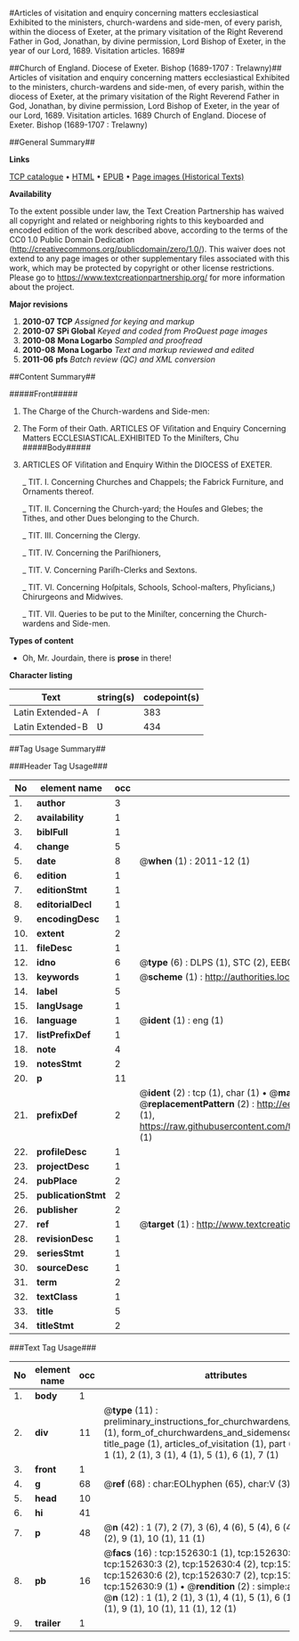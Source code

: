 #Articles of visitation and enquiry concerning matters ecclesiastical Exhibited to the ministers, church-wardens and side-men, of every parish, within the diocess of Exeter, at the primary visitation of the Right Reverend Father in God, Jonathan, by divine permission, Lord Bishop of Exeter, in the year of our Lord, 1689. Visitation articles. 1689#

##Church of England. Diocese of Exeter. Bishop (1689-1707 : Trelawny)##
Articles of visitation and enquiry concerning matters ecclesiastical Exhibited to the ministers, church-wardens and side-men, of every parish, within the diocess of Exeter, at the primary visitation of the Right Reverend Father in God, Jonathan, by divine permission, Lord Bishop of Exeter, in the year of our Lord, 1689.
Visitation articles. 1689
Church of England. Diocese of Exeter. Bishop (1689-1707 : Trelawny)

##General Summary##

**Links**

[TCP catalogue](http://www.ota.ox.ac.uk/tcp/)  • 
[HTML](http://tei.it.ox.ac.uk/tcp/Texts-HTML/free/A79/A79596.html)  • 
[EPUB](http://tei.it.ox.ac.uk/tcp/Texts-EPUB/free/A79/A79596.epub) • 
[Page images (Historical Texts)](https://historicaltexts.jisc.ac.uk/eebo-99899214e)

**Availability**

To the extent possible under law, the Text Creation Partnership has waived all copyright and related or neighboring rights to this keyboarded and encoded edition of the work described above, according to the terms of the CC0 1.0 Public Domain Dedication (http://creativecommons.org/publicdomain/zero/1.0/). This waiver does not extend to any page images or other supplementary files associated with this work, which may be protected by copyright or other license restrictions. Please go to https://www.textcreationpartnership.org/ for more information about the project.

**Major revisions**

1. __2010-07__ __TCP__ *Assigned for keying and markup*
1. __2010-07__ __SPi Global__ *Keyed and coded from ProQuest page images*
1. __2010-08__ __Mona Logarbo__ *Sampled and proofread*
1. __2010-08__ __Mona Logarbo__ *Text and markup reviewed and edited*
1. __2011-06__ __pfs__ *Batch review (QC) and XML conversion*

##Content Summary##

#####Front#####

1. The Charge of the Church-wardens and Side-men:

1. The Form of their Oath.
ARTICLES OF Viſitation and Enquiry Concerning Matters ECCLESIASTICAL.EXHIBITED To the Miniſters, Chu
#####Body#####

1. ARTICLES OF Viſitation and Enquiry Within the DIOCESS of EXETER.

    _ TIT. I. Concerning Churches and Chappels; the Fabrick Furniture, and Ornaments thereof.

    _ TIT. II. Concerning the Church-yard; the Houſes and Glebes; the Tithes, and other Dues belonging to the Church.

    _ TIT. III. Concerning the Clergy.

    _ TIT. IV. Concerning the Pariſhioners,

    _ TIT. V. Concerning Pariſh-Clerks and Sextons.

    _ TIT. VI. Concerning Hoſpitals, Schools, School-maſters, Phyſicians,) Chirurgeons and Midwives.

    _ TIT. VII. Queries to be put to the Miniſter, concerning the Church-wardens and Side-men.

**Types of content**

  * Oh, Mr. Jourdain, there is **prose** in there!

**Character listing**


|Text|string(s)|codepoint(s)|
|---|---|---|
|Latin Extended-A|ſ|383|
|Latin Extended-B|Ʋ|434|

##Tag Usage Summary##

###Header Tag Usage###

|No|element name|occ|attributes|
|---|---|---|---|
|1.|__author__|3||
|2.|__availability__|1||
|3.|__biblFull__|1||
|4.|__change__|5||
|5.|__date__|8| @__when__ (1) : 2011-12 (1)|
|6.|__edition__|1||
|7.|__editionStmt__|1||
|8.|__editorialDecl__|1||
|9.|__encodingDesc__|1||
|10.|__extent__|2||
|11.|__fileDesc__|1||
|12.|__idno__|6| @__type__ (6) : DLPS (1), STC (2), EEBO-CITATION (1), PROQUEST (1), VID (1)|
|13.|__keywords__|1| @__scheme__ (1) : http://authorities.loc.gov/ (1)|
|14.|__label__|5||
|15.|__langUsage__|1||
|16.|__language__|1| @__ident__ (1) : eng (1)|
|17.|__listPrefixDef__|1||
|18.|__note__|4||
|19.|__notesStmt__|2||
|20.|__p__|11||
|21.|__prefixDef__|2| @__ident__ (2) : tcp (1), char (1)  •  @__matchPattern__ (2) : ([0-9\-]+):([0-9IVX]+) (1), (.+) (1)  •  @__replacementPattern__ (2) : http://eebo.chadwyck.com/downloadtiff?vid=$1&page=$2 (1), https://raw.githubusercontent.com/textcreationpartnership/Texts/master/tcpchars.xml#$1 (1)|
|22.|__profileDesc__|1||
|23.|__projectDesc__|1||
|24.|__pubPlace__|2||
|25.|__publicationStmt__|2||
|26.|__publisher__|2||
|27.|__ref__|1| @__target__ (1) : http://www.textcreationpartnership.org/docs/. (1)|
|28.|__revisionDesc__|1||
|29.|__seriesStmt__|1||
|30.|__sourceDesc__|1||
|31.|__term__|2||
|32.|__textClass__|1||
|33.|__title__|5||
|34.|__titleStmt__|2||


###Text Tag Usage###

|No|element name|occ|attributes|
|---|---|---|---|
|1.|__body__|1||
|2.|__div__|11| @__type__ (11) : preliminary_instructions_for_churchwardens_and_sidemen (1), form_of_churchwardens_and_sidemensoath (1), title_page (1), articles_of_visitation (1), part (7)  •  @__n__ (7) : 1 (1), 2 (1), 3 (1), 4 (1), 5 (1), 6 (1), 7 (1)|
|3.|__front__|1||
|4.|__g__|68| @__ref__ (68) : char:EOLhyphen (65), char:V (3)|
|5.|__head__|10||
|6.|__hi__|41||
|7.|__p__|48| @__n__ (42) : 1 (7), 2 (7), 3 (6), 4 (6), 5 (4), 6 (4), 7 (3), 8 (2), 9 (1), 10 (1), 11 (1)|
|8.|__pb__|16| @__facs__ (16) : tcp:152630:1 (1), tcp:152630:2 (2), tcp:152630:3 (2), tcp:152630:4 (2), tcp:152630:5 (2), tcp:152630:6 (2), tcp:152630:7 (2), tcp:152630:8 (2), tcp:152630:9 (1)  •  @__rendition__ (2) : simple:additions (2)  •  @__n__ (12) : 1 (1), 2 (1), 3 (1), 4 (1), 5 (1), 6 (1), 7 (1), 8 (1), 9 (1), 10 (1), 11 (1), 12 (1)|
|9.|__trailer__|1||

